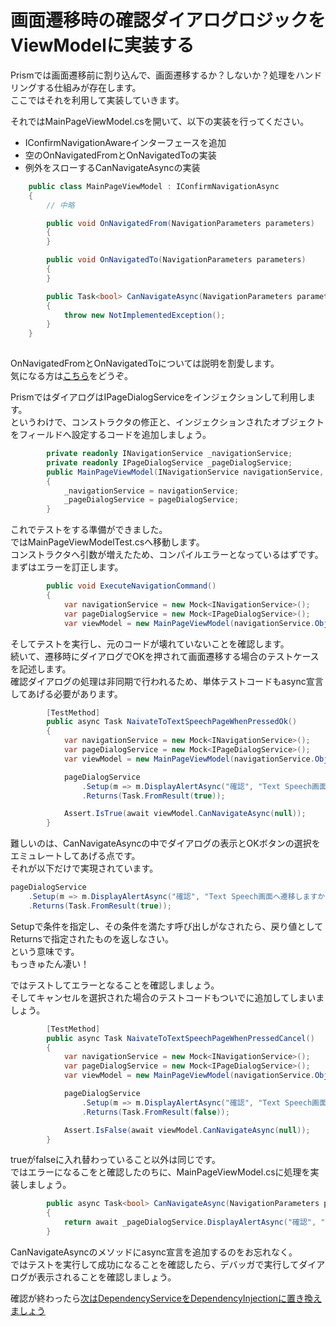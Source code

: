 # 画面遷移時の確認ダイアログロジックをViewModelに実装する

Prismでは画面遷移前に割り込んで、画面遷移するか？しないか？処理をハンドリングする仕組みが存在します。  
ここではそれを利用して実装していきます。  

それではMainPageViewModel.csを開いて、以下の実装を行ってください。  

* IConfirmNavigationAwareインターフェースを追加  
* 空のOnNavigatedFromとOnNavigatedToの実装  
* 例外をスローするCanNavigateAsyncの実装  

```cs
    public class MainPageViewModel : IConfirmNavigationAsync
    {
        // 中略

        public void OnNavigatedFrom(NavigationParameters parameters)
        {
        }

        public void OnNavigatedTo(NavigationParameters parameters)
        {
        }

        public Task<bool> CanNavigateAsync(NavigationParameters parameters)
        {
            throw new NotImplementedException();
        }
    }
 
```

OnNavigatedFromとOnNavigatedToについては説明を割愛します。  
気になる方は[こちら](http://www.nuits.jp/entry/2016/08/21/234634#画面遷移イベントのハンドル)をどうぞ。  

PrismではダイアログはIPageDialogServiceをインジェクションして利用します。  
というわけで、コンストラクタの修正と、インジェクションされたオブジェクトをフィールドへ設定するコードを追加しましょう。  

```cs
        private readonly INavigationService _navigationService;
        private readonly IPageDialogService _pageDialogService;
        public MainPageViewModel(INavigationService navigationService, IPageDialogService pageDialogService)
        {
            _navigationService = navigationService;
            _pageDialogService = pageDialogService;
        }
```

これでテストをする準備ができました。  
ではMainPageViewModelTest.csへ移動します。  
コンストラクタへ引数が増えたため、コンパイルエラーとなっているはずです。  
まずはエラーを訂正します。  

```cs
        public void ExecuteNavigationCommand()
        {
            var navigationService = new Mock<INavigationService>();
            var pageDialogService = new Mock<IPageDialogService>();
            var viewModel = new MainPageViewModel(navigationService.Object, pageDialogService.Object);
```

そしてテストを実行し、元のコードが壊れていないことを確認します。  
続いて、遷移時にダイアログでOKを押されて画面遷移する場合のテストケースを記述します。  
確認ダイアログの処理は非同期で行われるため、単体テストコードもasync宣言してあげる必要があります。  

```cs
        [TestMethod]
        public async Task NaivateToTextSpeechPageWhenPressedOk()
        {
            var navigationService = new Mock<INavigationService>();
            var pageDialogService = new Mock<IPageDialogService>();
            var viewModel = new MainPageViewModel(navigationService.Object, pageDialogService.Object);

            pageDialogService
                .Setup(m => m.DisplayAlertAsync("確認", "Text Speech画面へ遷移しますか？", "OK", "Cancel"))
                .Returns(Task.FromResult(true));

            Assert.IsTrue(await viewModel.CanNavigateAsync(null));
        }
```

難しいのは、CanNavigateAsyncの中でダイアログの表示とOKボタンの選択をエミュレートしてあげる点です。  
それが以下だけで実現されています。  
```cs
pageDialogService
    .Setup(m => m.DisplayAlertAsync("確認", "Text Speech画面へ遷移しますか？", "OK", "Cancel"))
    .Returns(Task.FromResult(true));
```

Setupで条件を指定し、その条件を満たす呼び出しがなされたら、戻り値としてReturnsで指定されたものを返しなさい。  
という意味です。  
もっきゅたん凄い！  

ではテストしてエラーとなることを確認しましょう。  
そしてキャンセルを選択された場合のテストコードもついでに追加してしまいましょう。  

```cs
        [TestMethod]
        public async Task NaivateToTextSpeechPageWhenPressedCancel()
        {
            var navigationService = new Mock<INavigationService>();
            var pageDialogService = new Mock<IPageDialogService>();
            var viewModel = new MainPageViewModel(navigationService.Object, pageDialogService.Object);

            pageDialogService
                .Setup(m => m.DisplayAlertAsync("確認", "Text Speech画面へ遷移しますか？", "OK", "Cancel"))
                .Returns(Task.FromResult(false));

            Assert.IsFalse(await viewModel.CanNavigateAsync(null));
        }
```

trueがfalseに入れ替わっていること以外は同じです。  
ではエラーになるこをと確認したのちに、MainPageViewModel.csに処理を実装しましょう。  

```cs
        public async Task<bool> CanNavigateAsync(NavigationParameters parameters)
        {
            return await _pageDialogService.DisplayAlertAsync("確認", "Text Speech画面へ遷移しますか？", "OK", "Cancel");
        }
```

CanNavigateAsyncのメソッドにasync宣言を追加するのをお忘れなく。  
ではテストを実行して成功になることを確認したら、デバッガで実行してダイアログが表示されることを確認しましょう。  

確認が終わったら[次はDependencyServiceをDependencyInjectionに置き換えましょう](05.HandOn-DependencyService.md)